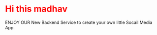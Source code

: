 <H1 style= "color:red">Hi this madhav</H1>
<P>ENJOY OUR New Backend Service to create your own little Socail Media App.<p>
